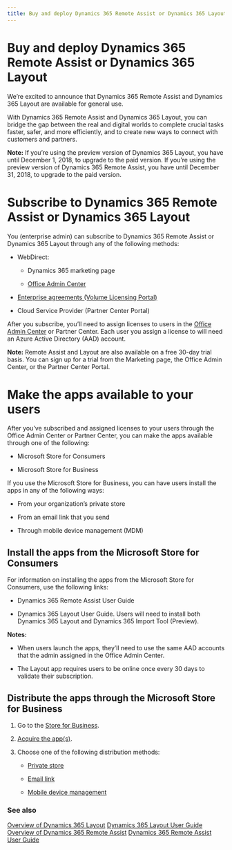 ```yaml
---
title: Buy and deploy Dynamics 365 Remote Assist or Dynamics 365 Layout
---
```


# Buy and deploy Dynamics 365 Remote Assist or Dynamics 365 Layout

We’re excited to announce that Dynamics 365 Remote Assist and Dynamics 365
Layout are available for general use.

With Dynamics 365 Remote Assist and Dynamics 365 Layout, you can bridge the gap
between the real and digital worlds to complete crucial tasks faster, safer, and
more efficiently, and to create new ways to connect with customers and partners.

**Note:** If you’re using the preview version of Dynamics 365 Layout, you have
until December 1, 2018, to upgrade to the paid version. If you’re using the
preview version of Dynamics 365 Remote Assist, you have until December 31, 2018,
to upgrade to the paid version.

Subscribe to Dynamics 365 Remote Assist or Dynamics 365 Layout
==============================================================

You (enterprise admin) can subscribe to Dynamics 365 Remote Assist or Dynamics
365 Layout through any of the following methods:

-   WebDirect:

    -   Dynamics 365 marketing page

    -   [Office Admin Center](https://portal.office.com)

-   [Enterprise agreements (Volume Licensing
    Portal)](https://www.microsoft.com/licensing/servicecenter/default.aspx)

-   Cloud Service Provider (Partner Center Portal)

After you subscribe, you’ll need to assign licenses to users in the [Office
Admin Center](https://portal.office.com/) or Partner Center. Each user you
assign a license to will need an Azure Active Directory (AAD) account.

**Note:** Remote Assist and Layout are also available on a free 30-day trial
basis. You can sign up for a trial from the Marketing page, the Office Admin
Center, or the Partner Center Portal.

Make the apps available to your users
=====================================

After you’ve subscribed and assigned licenses to your users through the Office
Admin Center or Partner Center, you can make the apps available through one of
the following:

-   Microsoft Store for Consumers

-   Microsoft Store for Business

If you use the Microsoft Store for Business, you can have users install the apps
in any of the following ways:

-   From your organization’s private store

-   From an email link that you send

-   Through mobile device management (MDM)

Install the apps from the Microsoft Store for Consumers
-------------------------------------------------------

For information on installing the apps from the Microsoft Store for Consumers,
use the following links:

-   Dynamics 365 Remote Assist User Guide

-   Dynamics 365 Layout User Guide. Users will need to install both Dynamics 365
    Layout and Dynamics 365 Import Tool (Preview).

**Notes:**

-   When users launch the apps, they’ll need to use the same AAD accounts that
    the admin assigned in the Office Admin Center.

-   The Layout app requires users to be online once every 30 days to validate
    their subscription.

Distribute the apps through the Microsoft Store for Business
------------------------------------------------------------

1.  Go to the [Store for
    Business](https://businessstore.microsoft.com/en-us/store).

2.  [Acquire the
    app(s)](https://docs.microsoft.com/en-us/microsoft-store/acquire-apps-microsoft-store-for-business).

3.  Choose one of the following distribution methods:

    -   [Private
        store](https://docs.microsoft.com/en-us/microsoft-store/distribute-apps-from-your-private-store)

    -   [Email
        link](https://docs.microsoft.com/en-us/microsoft-store/assign-apps-to-employees)

    -   [Mobile device
        management](https://docs.microsoft.com/en-us/microsoft-store/configure-mdm-provider-microsoft-store-for-business)

### See also
[Overview of Dynamics 365 Layout](../layout/index.md)
[Dynamics 365 Layout User Guide](../layout/user-guide.md)
[Overview of Dynamics 365 Remote Assist](../remote-assist/index.md)
[Dynamics 365 Remote Assist User Guide](../remote-assist/user-guide.md)
